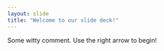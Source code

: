 ```yaml
---
layout: slide
title: "Welcome to our slide deck!"
---
```

Some witty comment.
Use the right arrow to begin!
